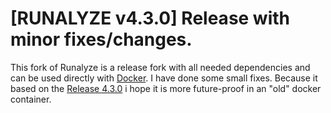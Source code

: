 # [RUNALYZE v4.3.0] Release with minor fixes/changes.

This fork of Runalyze is a release fork with all needed dependencies and can be used directly with [Docker](https://github.com/2er0/runalyze-docker).
I have done some small fixes.
Because it based on the [Release 4.3.0](https://github.com/Runalyze/Runalyze/releases/tag/v4.3.0) i hope it is more future-proof in an "old" docker container.
